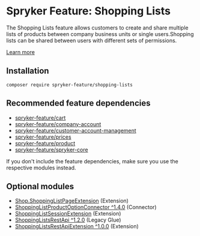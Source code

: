 # Spryker Feature: Shopping Lists

The Shopping Lists feature allows customers to create and share multiple lists of products between company business units or single users.Shopping lists can be shared between users with different sets of permissions.

[Learn more](https://docs.spryker.com/docs/pbc/all/shopping-list-and-wishlist/202307.0/base-shop/shopping-lists-feature-overview/shopping-lists-feature-overview.html)

## Installation

```
composer require spryker-feature/shopping-lists
```

## Recommended feature dependencies
- [spryker-feature/cart](https://github.com/spryker-feature/cart)
- [spryker-feature/company-account](https://github.com/spryker-feature/company-account)
- [spryker-feature/customer-account-management](https://github.com/spryker-feature/customer-account-management)
- [spryker-feature/prices](https://github.com/spryker-feature/prices)
- [spryker-feature/product](https://github.com/spryker-feature/product)
- [spryker-feature/spryker-core](https://github.com/spryker-feature/spryker-core)

If you don't include the feature dependencies, make sure you use the respective modules instead.

## Optional modules
- [Shop.ShoppingListPageExtension](https://github.com/spryker-shop/shopping-list-page-extension) (Extension)
- [ShoppingListProductOptionConnector ^1.4.0](https://github.com/spryker/shopping-list-product-option-connector) (Connector)
- [ShoppingListSessionExtension](https://github.com/spryker/shopping-list-session-extension) (Extension)
- [ShoppingListsRestApi ^1.2.0](https://github.com/spryker/shopping-lists-rest-api) (Legacy Glue)
- [ShoppingListsRestApiExtension ^1.0.0](https://github.com/spryker/shopping-lists-rest-api-extension) (Extension)

